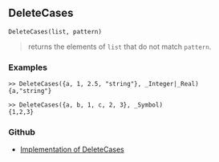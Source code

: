 ## DeleteCases

```
DeleteCases(list, pattern)
```
> returns the elements of `list` that do not match `pattern`.

### Examples
```
>> DeleteCases({a, 1, 2.5, "string"}, _Integer|_Real)
{a,"string"}
 
>> DeleteCases({a, b, 1, c, 2, 3}, _Symbol)
{1,2,3}
```

### Github

* [Implementation of DeleteCases](https://github.com/axkr/symja_android_library/blob/master/symja_android_library/matheclipse-core/src/main/java/org/matheclipse/core/builtin/ListFunctions.java#L1998) 
